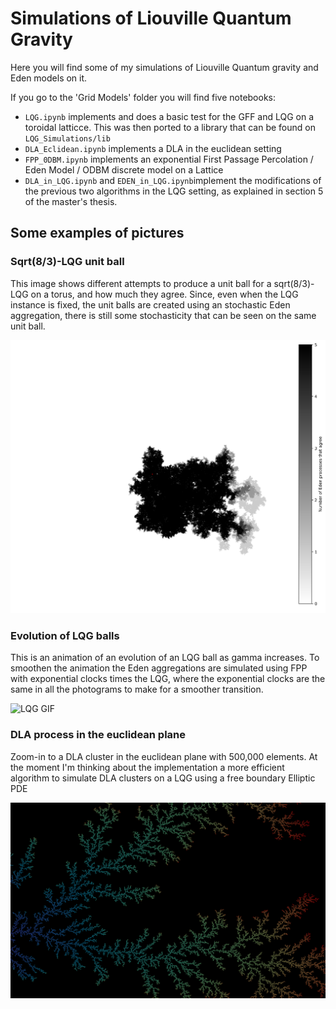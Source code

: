 # Simulations of Liouville Quantum Gravity

Here you will find some of my simulations of Liouville Quantum gravity and Eden models on it.

If you go to the 'Grid Models' folder you will find five notebooks:

* `LQG.ipynb` implements and does a basic test for the GFF and LQG on a toroidal latticce. This was then ported to a library that can be found on `LQG_Simulations/lib`
* `DLA_Eclidean.ipynb` implements a DLA in the euclidean setting
* `FPP_0DBM.ipynb` implements an exponential First Passage Percolation / Eden Model / ODBM discrete model on a Lattice
* `DLA_in_LQG.ipynb` and `EDEN_in_LQG.ipynb`implement the modifications of the previous two algorithms in the LQG setting, as explained in section 5 of the master's thesis.

## Some examples of pictures

### Sqrt(8/3)-LQG unit ball


This image shows different attempts to produce a unit ball for a sqrt(8/3)-LQG on a torus, and how much they agree. Since, even when the LQG instance is fixed, the unit balls are created using an stochastic Eden aggregation, there is still some stochasticity that can be seen on the same unit ball.

![LQG Balls](https://github.com/jaumededios/LQG_Simulations/blob/master/Selected%20Media/Eden_balls_distance_threshold.png)

### Evolution of LQG balls

This is an animation of an evolution of an LQG ball as gamma increases. To smoothen the animation the Eden aggregations are simulated using FPP with exponential clocks times the LQG, where the exponential clocks are the same in all the photograms to make for a smoother transition.

![LQG GIF](https://github.com/jaumededios/LQG_Simulations/blob/master/Selected%20Media/output.gif)

### DLA process in the euclidean plane

Zoom-in to a DLA cluster  in the euclidean plane with 500,000 elements.  At the moment I'm thinking about the implementation a more efficient algorithm to simulate DLA clusters on a LQG using a free boundary Elliptic PDE 

![DLA zoom-in](https://github.com/jaumededios/LQG_Simulations/blob/master/Selected%20Media/DLA_Zoom.png)

